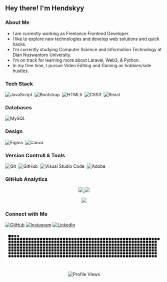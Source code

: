 ## Hey there! I'm Hendskyy

### About Me
- I am currently working as Freelance Frontend Developer.
- I like to explore new technologies and develop web solutions and quick hacks.
- I'm currently studying Computer Science and Information Technology at Dian Nuswantoro University.
- I'm on track for learning more about Laravel, Web3, & Python.
- In my free time, I pursue Video Editing and Gaming as hobbies/side hustles.

### Tech Stack
![JavaScript](https://img.shields.io/badge/javascript-%23323330.svg?style=for-the-badge&logo=javascript&logoColor=%23F7DF1E)&nbsp;
![Bootstrap](https://img.shields.io/badge/bootstrap-%23563D7C.svg?style=for-the-badge&logo=bootstrap&logoColor=white)&nbsp;
![HTML5](https://img.shields.io/badge/html5-%23E34F26.svg?style=for-the-badge&logo=html5&logoColor=white)&nbsp;
![CSS3](https://img.shields.io/badge/css3-%231572B6.svg?style=for-the-badge&logo=css3&logoColor=white)&nbsp;
![React](https://img.shields.io/badge/React-20232A?style=for-the-badge&logo=react&logoColor=61DAFB)&nbsp;

### Databases
![MySQL](https://img.shields.io/badge/MySQL-005C84?style=for-the-badge&logo=mysql&logoColor=white)&nbsp;

### Design
![Figma](https://img.shields.io/badge/Figma-F24E1E?style=for-the-badge&logo=figma&logoColor=white)&nbsp;
![Canva](https://img.shields.io/badge/Canva-%2300C4CC.svg?&style=for-the-badge&logo=Canva&logoColor=white)&nbsp;

### Version Controll & Tools 
![Git](https://img.shields.io/badge/git-%23F05033.svg?style=for-the-badge&logo=git&logoColor=white)&nbsp;
![GitHub](https://img.shields.io/badge/github-%23121011.svg?style=for-the-badge&logo=github&logoColor=white)&nbsp;
![Visual Studio Code](https://img.shields.io/badge/Visual%20Studio%20Code-0078d7.svg?style=for-the-badge&logo=visual-studio-code&logoColor=white)&nbsp;
![Adobe](https://img.shields.io/badge/adobe-%23FF0000.svg?style=for-the-badge&logo=adobe&logoColor=white)&nbsp;

### GitHub Analytics
<p align="center">
  <a href="https://github.com/hxndsky">
    <img height="180em" src="https://github-readme-stats-eight-theta.vercel.app/api?username=hxndsky&show_icons=true&theme=algolia&include_all_commits=true&count_private=true"/>
  </a>
  <a href="https://github.com/hxndsky">
    <img height="180em" src="https://github-readme-stats-eight-theta.vercel.app/api/top-langs/?username=hxndsky&layout=compact&langs_count=8&theme=algolia"/>
  </a>
</p>

<p align="center">
  <img height="180em" src="https://github-readme-streak-stats.herokuapp.com/?user=hxndsky&theme=dark&hide_border=true"/>
</p>


### Connect with Me
[![GitHub](https://img.shields.io/badge/GitHub-100000?style=for-the-badge&logo=github&logoColor=white)](https://github.com/hxndsky)
[![Instagram](https://img.shields.io/badge/Instagram-E4405F?style=for-the-badge&logo=instagram&logoColor=white)](https://www.instagram.com/hxndsky)
[![LinkedIn](https://img.shields.io/badge/LinkedIn-0077B5?style=for-the-badge&logo=linkedin&logoColor=white)](https://www.linkedin.com/in/bagussuryamahendra)

<p align = "center">
	<img src = "https://github.com/7oSkaaa/7oSkaaa/blob/output/github-contribution-grid-snake-dark.svg?" alt = "Snake Game"/>
</p>

<p align = "center">
	<img src = "https://komarev.com/ghpvc/?username=hxndsky&style=plastic&color=blue" alt = "Profile Views"/>
</p>
